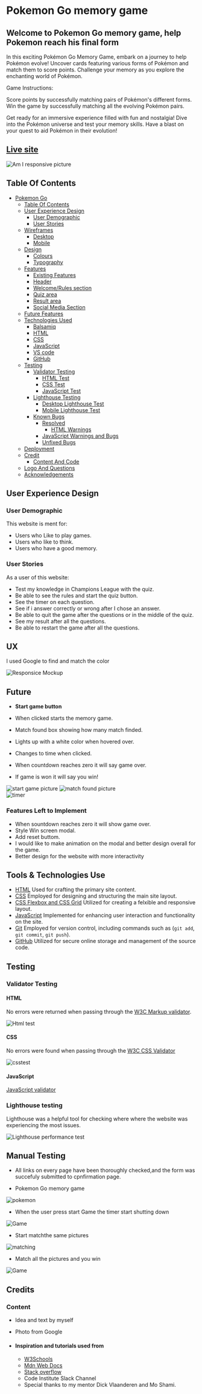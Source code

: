 # Pokemon Go memory game

## Welcome to Pokemon Go memory game, help Pokemon reach his final form

In this exciting Pokémon Go Memory Game, embark on a journey to help Pokémon evolve! Uncover cards featuring various forms of Pokémon and match them to score points. Challenge your memory as you explore the enchanting world of Pokémon.

Game Instructions:

Score points by successfully matching pairs of Pokémon's different forms.
Win the game by successfully matching all the evolving Pokémon pairs.

Get ready for an immersive experience filled with fun and nostalgia! Dive into the Pokémon universe and test your memory skills. Have a blast on your quest to aid Pokémon in their evolution!

## [Live site](https://baselhn-cmd.github.io/PokemonGo/)

![Am I responsive picture](assets/images/ResponsivePok.png)

## Table Of Contents

- [Pokemon Go](#Pokemon-Go-memory-game)
  - [Table Of Contents](#table-of-contents)
  - [User Experience Design](#user-experience-design)
    - [User Demographic](#user-demographic)
    - [User Stories](#user-stories)
  - [Wireframes](#wireframes)
    - [Desktop](#desktop)
    - [Mobile](#mobile)
  - [Design](#design)
    - [Colours](#colours)
    - [Typography](#typography)
  - [Features](#features)
    - [Existing Features](#existing-features)
    - [Header](#header)
    - [Welcome/Rules section](#welcomerules-section)
    - [Quiz area](#quiz-area)
    - [Result area](#result-area)
    - [Social Media Section](#social-media-section)
  - [Future Features](#future-features)
  - [Technologies Used](#technologies-used)
    - [Balsamiq](#balsamiq)
    - [HTML](#html)
    - [CSS](#css)
    - [JavaScript](#javascript)
    - [VS code](#vs-code)
    - [GitHub](#github)
  - [Testing](#testing)
    - [Validator Testing](#validator-testing)
      - [HTML Test](#html-test)
      - [CSS Test](#css-test)
      - [JavaScript Test](#javascript-test)
    - [Lighthouse Testing](#lighthouse-testing)
      - [Desktop Lighthouse Test](#desktop-lighthouse-test)
      - [Mobile  Lighthouse Test](#mobile--lighthouse-test)
    - [Known Bugs](#known-bugs)
      - [Resolved](#resolved)
        - [HTML Warnings](#html-warnings)
      - [JavaScript Warnings and Bugs](#javascript-warnings-and-bugs)
      - [Unfixed Bugs](#unfixed-bugs)
  - [Deployment](#deployment)
  - [Credit](#credit)
    - [Content And Code](#content-and-code)
  - [Logo And Questions](#logo-and-questions)
  - [Acknowledgements](#acknowledgements)

## User Experience Design

### User Demographic

This website is ment for:

- Users who Like to play games.
- Users who like to think.
- Users who have a good memory.

### User Stories

As a user of this website:

- Test my knowledge in Champions League with the quiz.
- Be able to see the rules and start the quiz button.
- See the timer on each question.
- See if i answer correctly or wrong after I chose an answer.
- Be able to quit the game after the questions or in the middle of the quiz.
- See my result after all the questions.
- Be able to restart the game after all the questions.


## UX

I used Google to find and match the color

![Responsice Mockup]( assets/images/colorpoke.png)

## Future

- **Start game button**

- When clicked starts the memory game.
- Match found box showing how many match finded.
- Lights up with a white color when hovered over.
- Changes to time when clicked.
- When countdown reaches zero it will say game over.
- If game is won it will say you win!

![start game picture](assets/images/startshoot1.png)
![match found picture](assets/images/matchfound.png)  
![timer](assets/images/timeshot.png)  

### Features Left to Implement

- When sountdown reaches zero it will show game over.
- Style Win screen modal.
- Add reset buttom.
- I would like to make animation on the modal and better design overall for the game.
- Better design for the website with more interactivity
  
## Tools & Technologies Use

- [HTML](https://en.wikipedia.org/wiki/HTML) Used for crafting the primary site content.
- [CSS](https://en.wikipedia.org/wiki/CSS) Employed for designing and structuring the main site layout.
- [CSS Flexbox and CSS Grid](https://www.w3schools.com/css/css3_flexbox.asp) Utilized for creating a felxible and responsive layout.
- [JavaScript](https://www.javascript.com) Implemented for enhancing user interaction and functionality on the site.
- [Git](<https://git-scm.com>) Employed for version control, including commands such as  (`git add`, `git commit`, `git push`).
- [GitHub](https://github.com) Utilized for secure online storage and management of the source code.

## Testing

### Validator Testing

#### HTML

No errors were returned when passing through the [W3C Markup validator](https://validator.w3.org/).

![Html test](assets/images/htmlchecker.png)

#### CSS

No errors were found when passing through the [W3C CSS Validator](https://jigsaw.w3.org/css-validator/)

![csstest](assets/images/Css%20test.png)

#### JavaScript

 [JavaScript validator](https://jshint.com/)

### Lighthouse testing

Lighthouse was a helpful tool for checking where where the website was experiencing the most issues.

![Lighthouse performance test](assets/images/speedtest.png)

## Manual Testing

- All links on every page have been thoroughly checked,and the form was succefuly submitted to cpnfirmation page.

- Pokemon Go memory game

![pokemon](assets/images/pokemon100.png)

- When the user press start Game the timer start shutting down

![Game](assets/images/testing1.png)

- Start matchthe same pictures

![matching](assets/images/Screenshot%20(12).png)

- Match all the pictures and you win

![Game](assets/images/Screenshot%20(13).png)
  
## Credits

### Content

- Idea and text by myself
- Photo from Google

- #### Inspiration and tutorials used from

  - [W3Schools](https://www.w3schools.com/)
  - [Mdn Web Docs](<https://developer.mozilla.org/en-US/>)
  - [Stack overflow](https://stackoverflow.com/)
  - Code Institute Slack Channel
  - Special thanks to  my mentor Dick Vlaanderen and Mo Shami.
